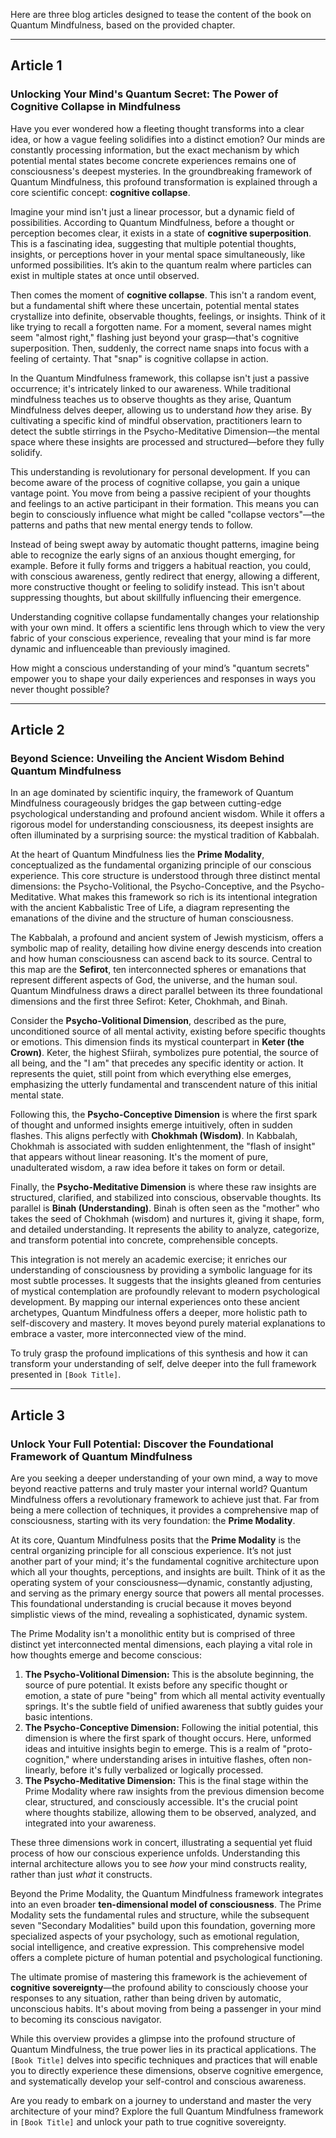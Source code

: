Here are three blog articles designed to tease the content of the book on Quantum Mindfulness, based on the provided chapter.

---

## Article 1

### Unlocking Your Mind's Quantum Secret: The Power of Cognitive Collapse in Mindfulness

Have you ever wondered how a fleeting thought transforms into a clear idea, or how a vague feeling solidifies into a distinct emotion? Our minds are constantly processing information, but the exact mechanism by which potential mental states become concrete experiences remains one of consciousness's deepest mysteries. In the groundbreaking framework of Quantum Mindfulness, this profound transformation is explained through a core scientific concept: **cognitive collapse**.

Imagine your mind isn't just a linear processor, but a dynamic field of possibilities. According to Quantum Mindfulness, before a thought or perception becomes clear, it exists in a state of **cognitive superposition**. This is a fascinating idea, suggesting that multiple potential thoughts, insights, or perceptions hover in your mental space simultaneously, like unformed possibilities. It’s akin to the quantum realm where particles can exist in multiple states at once until observed.

Then comes the moment of **cognitive collapse**. This isn't a random event, but a fundamental shift where these uncertain, potential mental states crystallize into definite, observable thoughts, feelings, or insights. Think of it like trying to recall a forgotten name. For a moment, several names might seem "almost right," flashing just beyond your grasp—that's cognitive superposition. Then, suddenly, the correct name snaps into focus with a feeling of certainty. That "snap" is cognitive collapse in action.

In the Quantum Mindfulness framework, this collapse isn't just a passive occurrence; it's intricately linked to our awareness. While traditional mindfulness teaches us to observe thoughts as they arise, Quantum Mindfulness delves deeper, allowing us to understand *how* they arise. By cultivating a specific kind of mindful observation, practitioners learn to detect the subtle stirrings in the Psycho-Meditative Dimension—the mental space where these insights are processed and structured—before they fully solidify.

This understanding is revolutionary for personal development. If you can become aware of the process of cognitive collapse, you gain a unique vantage point. You move from being a passive recipient of your thoughts and feelings to an active participant in their formation. This means you can begin to consciously influence what might be called "collapse vectors"—the patterns and paths that new mental energy tends to follow.

Instead of being swept away by automatic thought patterns, imagine being able to recognize the early signs of an anxious thought emerging, for example. Before it fully forms and triggers a habitual reaction, you could, with conscious awareness, gently redirect that energy, allowing a different, more constructive thought or feeling to solidify instead. This isn't about suppressing thoughts, but about skillfully influencing their emergence.

Understanding cognitive collapse fundamentally changes your relationship with your own mind. It offers a scientific lens through which to view the very fabric of your conscious experience, revealing that your mind is far more dynamic and influenceable than previously imagined.

How might a conscious understanding of your mind’s "quantum secrets" empower you to shape your daily experiences and responses in ways you never thought possible?

---

## Article 2

### Beyond Science: Unveiling the Ancient Wisdom Behind Quantum Mindfulness

In an age dominated by scientific inquiry, the framework of Quantum Mindfulness courageously bridges the gap between cutting-edge psychological understanding and profound ancient wisdom. While it offers a rigorous model for understanding consciousness, its deepest insights are often illuminated by a surprising source: the mystical tradition of Kabbalah.

At the heart of Quantum Mindfulness lies the **Prime Modality**, conceptualized as the fundamental organizing principle of our conscious experience. This core structure is understood through three distinct mental dimensions: the Psycho-Volitional, the Psycho-Conceptive, and the Psycho-Meditative. What makes this framework so rich is its intentional integration with the ancient Kabbalistic Tree of Life, a diagram representing the emanations of the divine and the structure of human consciousness.

The Kabbalah, a profound and ancient system of Jewish mysticism, offers a symbolic map of reality, detailing how divine energy descends into creation and how human consciousness can ascend back to its source. Central to this map are the **Sefirot**, ten interconnected spheres or emanations that represent different aspects of God, the universe, and the human soul. Quantum Mindfulness draws a direct parallel between its three foundational dimensions and the first three Sefirot: Keter, Chokhmah, and Binah.

Consider the **Psycho-Volitional Dimension**, described as the pure, unconditioned source of all mental activity, existing before specific thoughts or emotions. This dimension finds its mystical counterpart in **Keter (the Crown)**. Keter, the highest Sfiirah, symbolizes pure potential, the source of all being, and the "I am" that precedes any specific identity or action. It represents the quiet, still point from which everything else emerges, emphasizing the utterly fundamental and transcendent nature of this initial mental state.

Following this, the **Psycho-Conceptive Dimension** is where the first spark of thought and unformed insights emerge intuitively, often in sudden flashes. This aligns perfectly with **Chokhmah (Wisdom)**. In Kabbalah, Chokhmah is associated with sudden enlightenment, the "flash of insight" that appears without linear reasoning. It's the moment of pure, unadulterated wisdom, a raw idea before it takes on form or detail.

Finally, the **Psycho-Meditative Dimension** is where these raw insights are structured, clarified, and stabilized into conscious, observable thoughts. Its parallel is **Binah (Understanding)**. Binah is often seen as the "mother" who takes the seed of Chokhmah (wisdom) and nurtures it, giving it shape, form, and detailed understanding. It represents the ability to analyze, categorize, and transform potential into concrete, comprehensible concepts.

This integration is not merely an academic exercise; it enriches our understanding of consciousness by providing a symbolic language for its most subtle processes. It suggests that the insights gleaned from centuries of mystical contemplation are profoundly relevant to modern psychological development. By mapping our internal experiences onto these ancient archetypes, Quantum Mindfulness offers a deeper, more holistic path to self-discovery and mastery. It moves beyond purely material explanations to embrace a vaster, more interconnected view of the mind.

To truly grasp the profound implications of this synthesis and how it can transform your understanding of self, delve deeper into the full framework presented in `[Book Title]`.

---

## Article 3

### Unlock Your Full Potential: Discover the Foundational Framework of Quantum Mindfulness

Are you seeking a deeper understanding of your own mind, a way to move beyond reactive patterns and truly master your internal world? Quantum Mindfulness offers a revolutionary framework to achieve just that. Far from being a mere collection of techniques, it provides a comprehensive map of consciousness, starting with its very foundation: the **Prime Modality**.

At its core, Quantum Mindfulness posits that the **Prime Modality** is the central organizing principle for all conscious experience. It’s not just another part of your mind; it's the fundamental cognitive architecture upon which all your thoughts, perceptions, and insights are built. Think of it as the operating system of your consciousness—dynamic, constantly adjusting, and serving as the primary energy source that powers all mental processes. This foundational understanding is crucial because it moves beyond simplistic views of the mind, revealing a sophisticated, dynamic system.

The Prime Modality isn't a monolithic entity but is comprised of three distinct yet interconnected mental dimensions, each playing a vital role in how thoughts emerge and become conscious:

1.  **The Psycho-Volitional Dimension:** This is the absolute beginning, the source of pure potential. It exists before any specific thought or emotion, a state of pure "being" from which all mental activity eventually springs. It's the subtle field of unified awareness that subtly guides your basic intentions.
2.  **The Psycho-Conceptive Dimension:** Following the initial potential, this dimension is where the first spark of thought occurs. Here, unformed ideas and intuitive insights begin to emerge. This is a realm of "proto-cognition," where understanding arises in intuitive flashes, often non-linearly, before it's fully verbalized or logically processed.
3.  **The Psycho-Meditative Dimension:** This is the final stage within the Prime Modality where raw insights from the previous dimension become clear, structured, and consciously accessible. It's the crucial point where thoughts stabilize, allowing them to be observed, analyzed, and integrated into your awareness.

These three dimensions work in concert, illustrating a sequential yet fluid process of how our conscious experience unfolds. Understanding this internal architecture allows you to see *how* your mind constructs reality, rather than just *what* it constructs.

Beyond the Prime Modality, the Quantum Mindfulness framework integrates into an even broader **ten-dimensional model of consciousness**. The Prime Modality sets the fundamental rules and structure, while the subsequent seven "Secondary Modalities" build upon this foundation, governing more specialized aspects of your psychology, such as emotional regulation, social intelligence, and creative expression. This comprehensive model offers a complete picture of human potential and psychological functioning.

The ultimate promise of mastering this framework is the achievement of **cognitive sovereignty**—the profound ability to consciously choose your responses to any situation, rather than being driven by automatic, unconscious habits. It's about moving from being a passenger in your mind to becoming its conscious navigator.

While this overview provides a glimpse into the profound structure of Quantum Mindfulness, the true power lies in its practical applications. The `[Book Title]` delves into specific techniques and practices that will enable you to directly experience these dimensions, observe cognitive emergence, and systematically develop your self-control and conscious awareness.

Are you ready to embark on a journey to understand and master the very architecture of your mind? Explore the full Quantum Mindfulness framework in `[Book Title]` and unlock your path to true cognitive sovereignty.